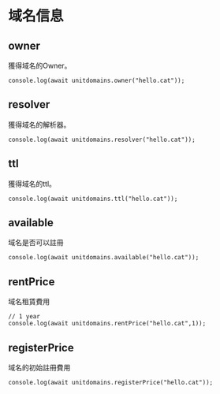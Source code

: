 # 域名信息

## owner

獲得域名的Owner。
```
console.log(await unitdomains.owner("hello.cat"));
```

## resolver

獲得域名的解析器。
```
console.log(await unitdomains.resolver("hello.cat"));
```

## ttl

獲得域名的ttl。
```
console.log(await unitdomains.ttl("hello.cat"));
```

## available

域名是否可以註冊
```ts{1}
console.log(await unitdomains.available("hello.cat"));
```

## rentPrice

域名租賃費用
```ts{1}
// 1 year
console.log(await unitdomains.rentPrice("hello.cat",1));
```

## registerPrice

域名的初始註冊費用
```ts{1}
console.log(await unitdomains.registerPrice("hello.cat"));
```